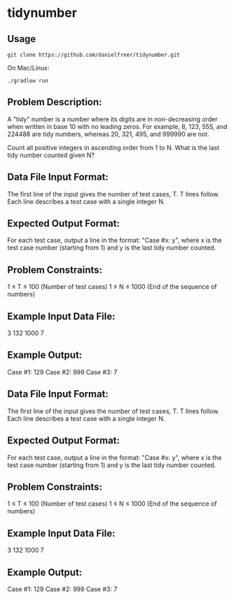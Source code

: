 # tidynumber
## Usage
```shell
git clone https://github.com/danielfreer/tidynumber.git
```

On Mac/Linux:
```shell
./gradlew run
```

## Problem Description:
A "tidy" number is a number where its digits are in non-decreasing order when written
in base 10 with no leading zeros. For example, 8, 123, 555, and 224488 are tidy
numbers, whereas 20, 321, 495, and 999990 are not.

Count all positive integers in ascending order from 1 to N. What is the last tidy number
counted given N?

## Data File Input Format:
The first line of the input gives the number of test cases, T. T lines follow. Each line
describes a test case with a single integer N.

## Expected Output Format:
For each test case, output a line in the format: "Case #x: y", where x is the test case
number (starting from 1) and y is the last tidy number counted.

## Problem Constraints:
1 ≤ T ≤ 100 (Number of test cases)
1 ≤ N ≤ 1000 (End of the sequence of numbers)

## Example Input Data File:
3
132
1000
7

## Example Output:
Case #1: 129
Case #2: 999
Case #3: 7
## Data File Input Format:
The first line of the input gives the number of test cases, T. T lines follow. Each line
describes a test case with a single integer N.

## Expected Output Format:
For each test case, output a line in the format: "Case #x: y", where x is the test case
number (starting from 1) and y is the last tidy number counted.

## Problem Constraints:
1 ≤ T ≤ 100 (Number of test cases)
1 ≤ N ≤ 1000 (End of the sequence of numbers)

## Example Input Data File:
3
132
1000
7

## Example Output:
Case #1: 129
Case #2: 999
Case #3: 7